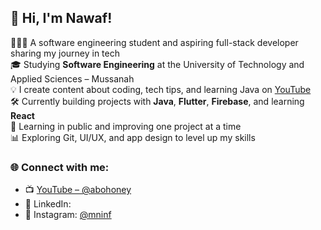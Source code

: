 ## 👋 Hi, I'm Nawaf!

👨🏻‍💻 A software engineering student and aspiring full-stack developer sharing my journey in tech  
🎓 Studying **Software Engineering** at the University of Technology and Applied Sciences – Mussanah  
💡 I create content about coding, tech tips, and learning Java on [YouTube](https://www.youtube.com/@abohoney)  
🛠️ Currently building projects with **Java**, **Flutter**, **Firebase**, and learning **React**  
🌱 Learning in public and improving one project at a time  
📊 Exploring Git, UI/UX, and app design to level up my skills  

### 🌐 Connect with me:

- 📺 [YouTube – @abohoney](https://www.youtube.com/@abohoney)
- 💼 LinkedIn: 
- 📸 Instagram: [@mninf]([https://instagram.com/your_instagram](https://www.instagram.com/mninf/))

